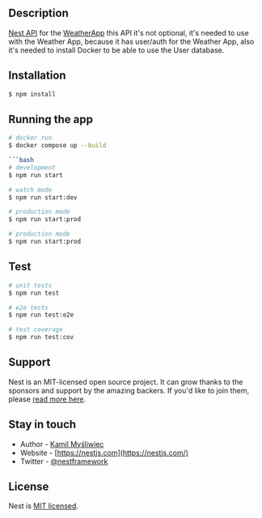 ## Description

[Nest API](https://github.com/nestjs/nest) for the [WeatherApp](https://github.com/AlanMMendes/Weather-App) this API it's not optional, it's needed to use with the Weather App, because it has user/auth for the Weather App, also it's needed to install Docker to be able to use the User database.

## Installation

```bash
$ npm install
```

## Running the app

````bash
# docker run
$ docker compose up --build

```bash
# development
$ npm run start

# watch mode
$ npm run start:dev

# production mode
$ npm run start:prod

# production mode
$ npm run start:prod
````

## Test

```bash
# unit tests
$ npm run test

# e2e tests
$ npm run test:e2e

# test coverage
$ npm run test:cov
```

## Support

Nest is an MIT-licensed open source project. It can grow thanks to the sponsors and support by the amazing backers. If you'd like to join them, please [read more here](https://docs.nestjs.com/support).

## Stay in touch

- Author - [Kamil Myśliwiec](https://kamilmysliwiec.com)
- Website - [https://nestjs.com](https://nestjs.com/)
- Twitter - [@nestframework](https://twitter.com/nestframework)

## License

Nest is [MIT licensed](LICENSE).
